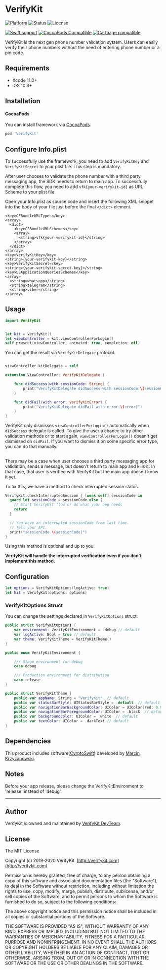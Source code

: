 # VerifyKit
[![Platform](https://img.shields.io/badge/Platforms-iOS-4E4E4E.svg?colorA=28a745)](#installation)
![Status](https://img.shields.io/badge/Status-Beta-yellowgreen) ![License](https://img.shields.io/badge/License-MIT-red.svg)

[![Swift support](https://img.shields.io/badge/Swift-4.0%20%7C%204.1%20%7C%204.2%20%7C%205.0%20%7C%205.1-lightgrey.svg?colorA=28a745&colorB=4E4E4E)](#swift-versions-support)
[![CocoaPods Compatible](https://img.shields.io/cocoapods/v/VerifyKit.svg?style=flat&label=CocoaPods&colorA=28a745&&colorB=4E4E4E)](https://cocoapods.org/pods/VerifyKit)
[![Carthage compatible](https://img.shields.io/badge/Carthage-uncompatible-red.svg?style=flat)](https://github.com/Carthage/Carthage)

VerifyKit is the next gen phone number validation system. Users can easily verify their  phone numbers without the need of entering phone number or a pin code.

## Requirements

 - Xcode 11.0+
 - iOS 10.3+

## Installation

#### CocoaPods
You can install framework via [CocoaPods](https://cocoapods.org/pods/VerifyKit).

```bash
pod 'VerifyKit'
```
<!--- ## Manual Installation

Or you can [click here](https://verifykit.com/framework/verifykit-sdk-ios-001.zip) to download the framework and add the files with drag and drop.

If you choose to use the SDK manually, after you added the files to your project, you need to add both frameworks to ```Frameworks, Libraries, and Embedded Content``` panel in your Project's general settings, then set ```Embed``` option as ```Embed & Sign```. -->

## Configure Info.plist

To successfully use the framework, you need to add ```VerifyKitKey``` and ```VerifyKitSecret``` to your plist file. This step is mandatory.

After user chooses to validate the phone number with a third party messaging app, the SDK needs to return to main app.
To successfully complete this flow, you need to add ```vfk{your-verifykit-id}``` as URL Scheme to your plist file.

Open your Info.plist as source code and insert the following XML snippet into the body of your file just before the final ```</dict>``` element.

```
<key>CFBundleURLTypes</key>
<array>
  <dict>
    <key>CFBundleURLSchemes</key>
    <array>
      <string>vfk{your-verifykit-id}</string>
    </array>
  </dict>
</array>
<key>VerifyKitKey</key>
<string>{your-verifykit-key}</string>
<key>VerifyKitSecret</key>
<string>{your-verifykit-secret-key}</string>
<key>LSApplicationQueriesSchemes</key>
<array>
  <string>whatsapp</string>
  <string>telegram</string>
  <string>viber</string>
</array>
```

## Usage

```swift
import VerifyKit


let kit = VerifyKit()
let viewController = kit.viewControllerForLogin()
self.present(viewController, animated: true, completion: nil)
```

You can get the result via ```VerifyKitDelegate``` protocol.

```swift

viewController.kitDelegate = self

extension ViewController: VerifyKitDelegate {

    func didSuccess(with sessionCode: String) {
        print("VerifyKitDelegate didSuccess with sessionCode:\(sessionCode)")
    }

    func didFail(with error: VerifyKitError) {
        print("VerifyKitDelegate didFail with error:\(error)")
    }
}
```

VerifyKit only dismisses ```viewControllerForLogin()``` automatically when ```didSuccess``` delegate is called.
To give the user a chance to try other validation methods or to start again, ```viewControllerForLogin()``` doesn't get dismissed on ```didFail```. If you want to dismiss it on some specific error type, you can do that manually.

##


There may be a case when user chooses a third party messaging app for validation, sends a message, but doesn't return to main app and kills it. In that case, that user is verified with VerifyKit but the main app doesn't know it yet.

To fix this, we have a method to check interrupted session status.

```swift
VerifyKit.checkInterruptedSession { [weak self] sessionCode in
  guard let sessionCode = sessionCode else {
    // Start VerifyKit flow or do what your app needs
    return
  }

  // You have an interrupted sessionCode from last time.
  // Tell your API.
  print("sessionCode \(sessionCode)")
}
```

Using this method is optional and up to you.

**VerifyKit will handle the interrupted verification even if you don't implement this method.**

## Configuration

```swift
let options = VerifyKitOptions(logActive: true)
let kit = VerifyKit(options: options)
```


### VerifyKitOptions Struct

You can change the settings declared in ```VerifyKitOptions``` struct.

```swift
public struct VerifyKitOptions {
    var environment: VerifyKitEnvironment = .debug // default
    var logActive: Bool = true // default
    var theme: VerifyKitTheme = VerifyKitTheme()
}

public enum VerifyKitEnvironment {

    /// Stage environment for debug
    case debug

    /// Production environment for distribution
    case release
}

public struct VerifyKitTheme {
    public var appName: String = "VerifyKit"  // default
    public var statusBarStyle: UIStatusBarStyle = .default  // default
    public var navigationBarBackgroundColor: UIColor = UIColor(red: 0.969, green: 0.969, blue: 0.969, alpha: 1.0)  // default
    public var navigationBarForegroundColor: UIColor = .black  // default
    public var backgroundColor: UIColor = .white  // default
    public var textColor: UIColor = .darkText // default
}
```

## Dependencies

This product includes software([CyrptoSwift](https://cocoapods.org/pods/CryptoSwift)) developed by [Marcin Krzyzanowski](http://krzyzanowskim.com).

## Notes

Before your app release, please change the VerifyKitEnvironment to 'release' instead of 'debug'.

---

## Author

VerifyKit is owned and maintained by [VerifyKit DevTeam](mailto:sdk@verifykit.com).


## License

The MIT License

Copyright (c) 2019-2020 VerifyKit. [http://verifykit.com](http://verifykit.com)

Permission is hereby granted, free of charge, to any person obtaining a copy
of this software and associated documentation files (the "Software"), to deal
in the Software without restriction, including without limitation the rights
to use, copy, modify, merge, publish, distribute, sublicense, and/or sell
copies of the Software, and to permit persons to whom the Software is
furnished to do so, subject to the following conditions:

The above copyright notice and this permission notice shall be included in
all copies or substantial portions of the Software.

THE SOFTWARE IS PROVIDED "AS IS", WITHOUT WARRANTY OF ANY KIND, EXPRESS OR
IMPLIED, INCLUDING BUT NOT LIMITED TO THE WARRANTIES OF MERCHANTABILITY,
FITNESS FOR A PARTICULAR PURPOSE AND NONINFRINGEMENT. IN NO EVENT SHALL THE
AUTHORS OR COPYRIGHT HOLDERS BE LIABLE FOR ANY CLAIM, DAMAGES OR OTHER
LIABILITY, WHETHER IN AN ACTION OF CONTRACT, TORT OR OTHERWISE, ARISING FROM,
OUT OF OR IN CONNECTION WITH THE SOFTWARE OR THE USE OR OTHER DEALINGS IN
THE SOFTWARE.
